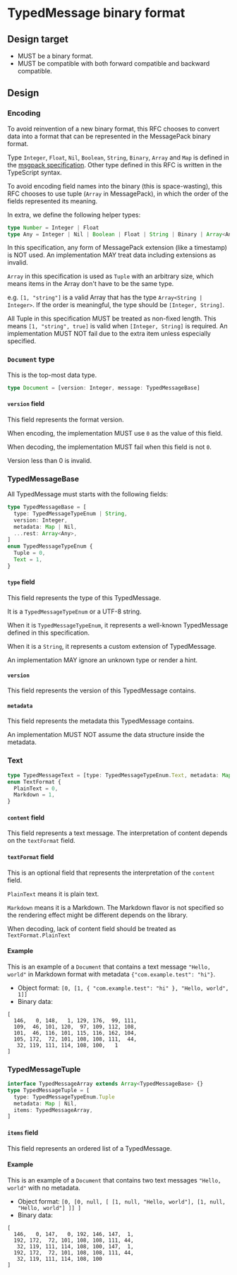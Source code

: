 # TypedMessage binary format

<!-- markdownlint-disable no-duplicate-heading -->

## Design target

- MUST be a binary format.
- MUST be compatible with both forward compatible and backward compatible.

## Design

### Encoding

To avoid reinvention of a new binary format, this RFC chooses to convert data into a format that can be represented in the MessagePack binary format.

Type `Integer`, `Float`, `Nil`, `Boolean`, `String`, `Binary`, `Array` and `Map` is defined in the [msgpack specification][msgpack-spec]. Other type defined in this RFC is written in the TypeScript syntax.

[msgpack-spec]: https://github.com/msgpack/msgpack/blob/master/spec.md

To avoid encoding field names into the binary (this is space-wasting), this RFC chooses to use tuple (`Array` in MessagePack), in which the order of the fields represented its meaning.

In extra, we define the following helper types:

```typescript
type Number = Integer | Float
type Any = Integer | Nil | Boolean | Float | String | Binary | Array<Any> | Map
```

In this specification, any form of MessagePack extension (like a timestamp) is NOT used. An implementation MAY treat data including extensions as invalid.

`Array` in this specification is used as `Tuple` with an arbitrary size, which means items in the Array don't have to be the same type.

e.g. `[1, "string"]` is a valid Array that has the type `Array<String | Integer>`.
If the order is meaningful, the type should be `[Integer, String]`.

All Tuple in this specification MUST be treated as non-fixed length. This means `[1, "string", true]` is valid when `[Integer, String]` is required. An implementation MUST NOT fail due to the extra item unless especially specified.

### `Document` type

This is the top-most data type.

```typescript
type Document = [version: Integer, message: TypedMessageBase]
```

#### `version` field

This field represents the format version.

When encoding, the implementation MUST use `0` as the value of this field.

When decoding, the implementation MUST fail when this field is not `0`.

Version less than 0 is invalid.

### TypedMessageBase

All TypedMessage must starts with the following fields:

```typescript
type TypedMessageBase = [
  type: TypedMessageTypeEnum | String,
  version: Integer,
  metadata: Map | Nil,
  ...rest: Array<Any>,
]
enum TypedMessageTypeEnum {
  Tuple = 0,
  Text = 1,
}
```

#### `type` field

This field represents the type of this TypedMessage.

It is a `TypedMessageTypeEnum` or a UTF-8 string.

When it is `TypedMessageTypeEnum`, it represents a well-known TypedMessage defined in this specification.

When it is a `String`, it represents a custom extension of TypedMessage.

An implementation MAY ignore an unknown type or render a hint.

#### `version`

This field represents the version of this TypedMessage contains.

#### `metadata`

This field represents the metadata this TypedMessage contains.

An implementation MUST NOT assume the data structure inside the metadata.

### Text

```typescript
type TypedMessageText = [type: TypedMessageTypeEnum.Text, metadata: Map | Nil, content: String, textFormat?: TextFormat]
enum TextFormat {
  PlainText = 0,
  Markdown = 1,
}
```

#### `content` field

This field represents a text message. The interpretation of content depends on the `textFormat` field.

#### `textFormat` field

This is an optional field that represents the interpretation of the `content` field.

`PlainText` means it is plain text.

`Markdown` means it is a Markdown. The Markdown flavor is not specified so the rendering effect might be different depends on the library.

When decoding, lack of content field should be treated as `TextFormat.PlainText`

#### Example

This is an example of a `Document` that contains a text message `"Hello, world"` in Markdown format with metadata `{"com.example.test": "hi"}`.

- Object format: `[0, [1, { "com.example.test": "hi" }, "Hello, world", 1]]`
- Binary data:

```plaintext
[
  146,   0, 148,   1, 129, 176,  99, 111,
  109,  46, 101, 120,  97, 109, 112, 108,
  101,  46, 116, 101, 115, 116, 162, 104,
  105, 172,  72, 101, 108, 108, 111,  44,
   32, 119, 111, 114, 108, 100,   1
]
```

### TypedMessageTuple

```typescript
interface TypedMessageArray extends Array<TypedMessageBase> {}
type TypedMessageTuple = [
  type: TypedMessageTypeEnum.Tuple
  metadata: Map | Nil,
  items: TypedMessageArray,
]
```

#### `items` field

This field represents an ordered list of a TypedMessage.

#### Example

This is an example of a `Document` that contains two text messages `"Hello, world"` with no metadata.

- Object format: `[0, [0, null, [ [1, null, "Hello, world"], [1, null, "Hello, world"] ]] ]`
- Binary data:

```plaintext
[
  146,   0, 147,   0, 192, 146, 147,  1,
  192, 172,  72, 101, 108, 108, 111, 44,
   32, 119, 111, 114, 108, 100, 147,  1,
  192, 172,  72, 101, 108, 108, 111, 44,
   32, 119, 111, 114, 108, 100
]
```
